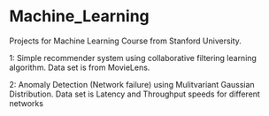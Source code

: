 # Machine_Learning

Projects for Machine Learning Course from Stanford University.

1: Simple recommender system using collaborative filtering learning algorithm.
Data set is from MovieLens.

2: Anomaly Detection (Network failure) using Mulitvariant Gaussian Distribution.
Data set is Latency and Throughput speeds for different networks
